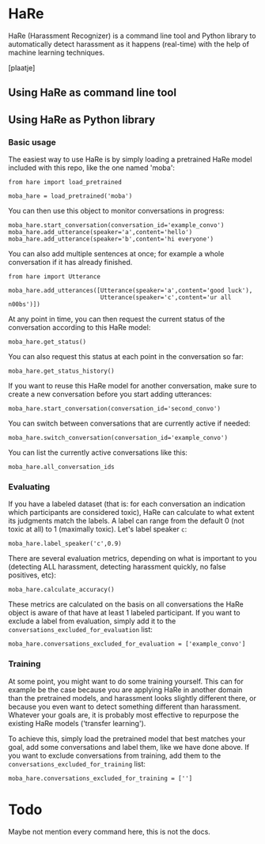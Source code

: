 # HaRe
HaRe (Harassment Recognizer) is a command line tool and Python library to automatically detect harassment as it happens (real-time) with the help of machine learning techniques.

[plaatje]

## Using HaRe as command line tool

## Using HaRe as Python library

### Basic usage

The easiest way to use HaRe is by simply loading a pretrained HaRe model included with this repo, like the one named 'moba':

```
from hare import load_pretrained

moba_hare = load_pretrained('moba')
```

You can then use this object to monitor conversations in progress:

```
moba_hare.start_conversation(conversation_id='example_convo')
moba_hare.add_utterance(speaker='a',content='hello')
moba_hare.add_utterance(speaker='b',content='hi everyone')
```

You can also add multiple sentences at once; for example a whole conversation if it has already finished.

```
from hare import Utterance

moba_hare.add_utterances([Utterance(speaker='a',content='good luck'),
                          Utterance(speaker='c',content='ur all n00bs')])
```

At any point in time, you can then request the current status of the conversation according to this HaRe model:

```
moba_hare.get_status()
```

You can also request this status at each point in the conversation so far:

```
moba_hare.get_status_history()
```

If you want to reuse this HaRe model for another conversation, make sure to create a new conversation before you start adding utterances:

```
moba_hare.start_conversation(conversation_id='second_convo')
```

You can switch between conversations that are currently active if needed:

```
moba_hare.switch_conversation(conversation_id='example_convo')
```

You can list the currently active conversations like this:

```
moba_hare.all_conversation_ids
```

### Evaluating

If you have a labeled dataset (that is: for each conversation an indication which participants are considered toxic), HaRe can calculate to what extent its judgments match the labels. A label can range from the default 0 (not toxic at all) to 1 (maximally toxic). Let's label speaker `c`: 

```
moba_hare.label_speaker('c',0.9)
```

There are several evaluation metrics, depending on what is important to you (detecting ALL harassment, detecting harassment quickly, no false positives, etc):

```
moba_hare.calculate_accuracy()
```

These metrics are calculated on the basis on all conversations the HaRe object is aware of that have at least 1 labeled participant. If you want to exclude a label from evaluation, simply add it to the `conversations_excluded_for_evaluation` list:

```
moba_hare.conversations_excluded_for_evaluation = ['example_convo']
```

### Training

At some point, you might want to do some training yourself. This can for example be the case because you are applying HaRe in another domain than the pretrained models, and harassment looks slightly different there, or because you even want to detect something different than harassment. Whatever your goals are, it is probably most effective to repurpose the existing HaRe models ('transfer learning'). 

To achieve this, simply load the pretrained model that best matches your goal, add some conversations and label them, like we have done above. If you want to exclude conversations from training, add them to the `conversations_excluded_for_training` list:

```
moba_hare.conversations_excluded_for_training = ['']
```

# Todo

Maybe not mention every command here, this is not the docs.
